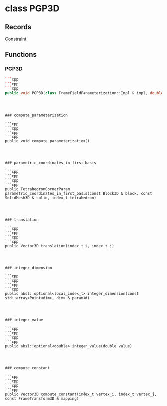 # class PGP3D


## Records

Constraint



## Functions

### PGP3D

```cpp
```cpp
```cpp
```cpp
public void PGP3D(class FrameFieldParameterization::Impl & impl, double mesh_size)
```
```
```
```


### compute_parameterization

```cpp
```cpp
```cpp
```cpp
public void compute_parameterization()
```
```
```
```


### parametric_coordinates_in_first_basis

```cpp
```cpp
```cpp
```cpp
public TetrahedronCornerParam parametric_coordinates_in_first_basis(const Block3D & block, const SolidMesh3D & solid, index_t tetrahedron)
```
```
```
```


### translation

```cpp
```cpp
```cpp
```cpp
public Vector3D translation(index_t i, index_t j)
```
```
```
```


### integer_dimension

```cpp
```cpp
```cpp
```cpp
public absl::optional<local_index_t> integer_dimension(const std::array<Point<dim>, dim> & param3d)
```
```
```
```


### integer_value

```cpp
```cpp
```cpp
```cpp
public absl::optional<double> integer_value(double value)
```
```
```
```


### compute_constant

```cpp
```cpp
```cpp
```cpp
public Vector3D compute_constant(index_t vertex_i, index_t vertex_j, const FrameTransform3D & mapping)
```
```
```
```




